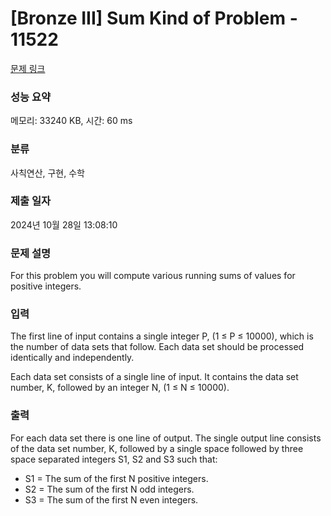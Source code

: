 # [Bronze III] Sum Kind of Problem - 11522 

[문제 링크](https://www.acmicpc.net/problem/11522) 

### 성능 요약

메모리: 33240 KB, 시간: 60 ms

### 분류

사칙연산, 구현, 수학

### 제출 일자

2024년 10월 28일 13:08:10

### 문제 설명

<p>For this problem you will compute various running sums of values for positive integers.</p>

### 입력 

 <p>The first line of input contains a single integer P, (1 ≤ P ≤ 10000), which is the number of data sets that follow. Each data set should be processed identically and independently.</p>

<p>Each data set consists of a single line of input. It contains the data set number, K, followed by an integer N, (1 ≤ N ≤ 10000).</p>

### 출력 

 <p>For each data set there is one line of output. The single output line consists of the data set number, K, followed by a single space followed by three space separated integers S1, S2 and S3 such that:</p>

<ul>
	<li>S1 = The sum of the first N positive integers.</li>
	<li>S2 = The sum of the first N odd integers.</li>
	<li>S3 = The sum of the first N even integers.</li>
</ul>

